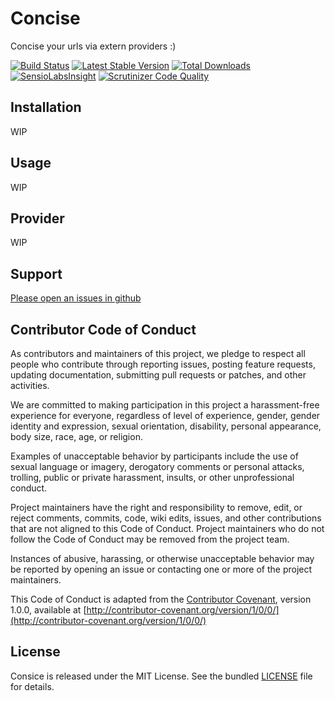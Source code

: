Concise
=======

Concise your urls via extern providers :)

[![Build Status](https://secure.travis-ci.org/toin0u/concise.png)](http://travis-ci.org/toin0u/concise)
[![Latest Stable Version](https://poser.pugx.org/toin0u/concise/v/stable.svg)](https://packagist.org/packages/toin0u/concise)
[![Total Downloads](https://poser.pugx.org/toin0u/concise/downloads.svg)](https://packagist.org/packages/toin0u/concise)
[![SensioLabsInsight](https://insight.sensiolabs.com/projects/2344d739-b954-4c9b-ae14-18bf9f095d7e/mini.png)](https://insight.sensiolabs.com/projects/2344d739-b954-4c9b-ae14-18bf9f095d7e)
[![Scrutinizer Code Quality](https://scrutinizer-ci.com/g/toin0u/concise/badges/quality-score.png?b=master)](https://scrutinizer-ci.com/g/toin0u/concise/?branch=master)

Installation
------------

WIP

Usage
-----

WIP

Provider
--------

WIP

Support
-------

[Please open an issues in github](https://github.com/toin0u/concise/issues)


Contributor Code of Conduct
---------------------------

As contributors and maintainers of this project, we pledge to respect all people
who contribute through reporting issues, posting feature requests, updating
documentation, submitting pull requests or patches, and other activities.

We are committed to making participation in this project a harassment-free
experience for everyone, regardless of level of experience, gender, gender
identity and expression, sexual orientation, disability, personal appearance,
body size, race, age, or religion.

Examples of unacceptable behavior by participants include the use of sexual
language or imagery, derogatory comments or personal attacks, trolling, public
or private harassment, insults, or other unprofessional conduct.

Project maintainers have the right and responsibility to remove, edit, or reject
comments, commits, code, wiki edits, issues, and other contributions that are
not aligned to this Code of Conduct. Project maintainers who do not follow the
Code of Conduct may be removed from the project team.

Instances of abusive, harassing, or otherwise unacceptable behavior may be
reported by opening an issue or contacting one or more of the project
maintainers.

This Code of Conduct is adapted from the [Contributor
Covenant](http:contributor-covenant.org), version 1.0.0, available at
[http://contributor-covenant.org/version/1/0/0/](http://contributor-covenant.org/version/1/0/0/)


License
-------

Consice is released under the MIT License. See the bundled
[LICENSE](https://github.com/toin0u/concise/blob/master/LICENSE) file for details.
